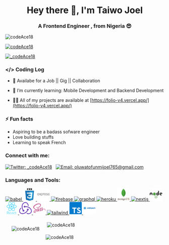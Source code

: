 <h1 align="center">Hey there 👋, I'm Taiwo Joel </h1>
<h3 align="center">A Frontend Engineer , from Nigeria 😎</h3>

<p align="left"> <img src="https://komarev.com/ghpvc/?username=codeAce18&label=Profile%20views&color=0e75b6&style=flat" alt="codeAce18" /> </p>

<p align="left"> <a href="https://github.com/ryo-ma/github-profile-trophy"><img src="https://github-profile-trophy.vercel.app/?username=codeAce18" alt="codeAce18" /></a> </p>

<p align="left"> <a href="https://x.com/JoelOluwatofun1" target="blank"><img src="https://img.shields.io/twitter/follow/_codeAce18?logo=twitter&style=for-the-badge" alt="_codeAce18" /></a> </p>

### </> Coding Log

- 🔭 Availabe for a Job || Gig || Collaboration
  
- 🌱 I’m currently learning: Mobile Development and Backend Development

- 👨‍💻 All of my projects are available at [https://folio-v4.vercel.app/](https://folio-v4.vercel.app/)


### ⚡ Fun facts
* Aspiring to be a badass sofware engineer
* Love building stuffs
* Learning to speak French

<h3 align="left">Connect with me:</h3>
<p align="left">
<a href="https://x.com/JoelOluwatofun1" target="_blank"><img align="center" width="25" height="25" src="https://img.icons8.com/ios/25/twitterx--v2.png" alt="Twitter: _codeAce18" /></a>
&nbsp;
<a href="mailto:oluwatofunmijoel765@gmail.com" target="_blank"><img align="center" width="25" height="25" src="https://img.icons8.com/color/25/gmail-new.png" alt="Email: oluwatofunmijoel765@gmail.com" /></a>
</p>

<h3 align="left">Languages and Tools:</h3>
<p align="left"> <a href="https://babeljs.io/" target="_blank" rel="noreferrer"> <img src="https://www.vectorlogo.zone/logos/babeljs/babeljs-icon.svg" alt="babel" width="40" height="40"/> </a> <a href="https://www.w3schools.com/css/" target="_blank" rel="noreferrer"> <img src="https://raw.githubusercontent.com/devicons/devicon/master/icons/css3/css3-original-wordmark.svg" alt="css3" width="40" height="40"/> </a>  <a href="https://expressjs.com" target="_blank" rel="noreferrer"> <img src="https://raw.githubusercontent.com/devicons/devicon/master/icons/express/express-original-wordmark.svg" alt="express" width="40" height="40"/> </a> <a href="https://firebase.google.com/" target="_blank" rel="noreferrer"> <img src="https://www.vectorlogo.zone/logos/firebase/firebase-icon.svg" alt="firebase" width="40" height="40"/> </a> <a href="https://graphql.org" target="_blank" rel="noreferrer"> <img src="https://www.vectorlogo.zone/logos/graphql/graphql-icon.svg" alt="graphql" width="40" height="40"/> </a> <a href="https://heroku.com" target="_blank" rel="noreferrer"> <img src="https://www.vectorlogo.zone/logos/heroku/heroku-icon.svg" alt="heroku" width="40" height="40"/> </a> <a href="https://www.mongodb.com/" target="_blank" rel="noreferrer"> <img src="https://raw.githubusercontent.com/devicons/devicon/master/icons/mongodb/mongodb-original-wordmark.svg" alt="mongodb" width="40" height="40"/> </a> <a href="https://nextjs.org/" target="_blank" rel="noreferrer"> <img src="https://cdn.worldvectorlogo.com/logos/nextjs-2.svg" alt="nextjs" width="40" height="40"/> </a> <a href="https://nodejs.org" target="_blank" rel="noreferrer"> <img src="https://raw.githubusercontent.com/devicons/devicon/master/icons/nodejs/nodejs-original-wordmark.svg" alt="nodejs" width="40" height="40"/> </a> <a href="https://reactjs.org/" target="_blank" rel="noreferrer"> <img src="https://raw.githubusercontent.com/devicons/devicon/master/icons/react/react-original-wordmark.svg" alt="react" width="40" height="40"/> </a> <a href="https://redux.js.org" target="_blank" rel="noreferrer"> <img src="https://raw.githubusercontent.com/devicons/devicon/master/icons/redux/redux-original.svg" alt="redux" width="40" height="40"/> </a> <a href="https://sass-lang.com" target="_blank" rel="noreferrer"> <img src="https://raw.githubusercontent.com/devicons/devicon/master/icons/sass/sass-original.svg" alt="sass" width="40" height="40"/> </a> <a href="https://tailwindcss.com/" target="_blank" rel="noreferrer"> <img src="https://www.vectorlogo.zone/logos/tailwindcss/tailwindcss-icon.svg" alt="tailwind" width="40" height="40"/> </a> <a href="https://www.typescriptlang.org/" target="_blank" rel="noreferrer"> <img src="https://raw.githubusercontent.com/devicons/devicon/master/icons/typescript/typescript-original.svg" alt="typescript" width="40" height="40"/> </a> <a href="https://webpack.js.org" target="_blank" rel="noreferrer"> <img src="https://raw.githubusercontent.com/devicons/devicon/d00d0969292a6569d45b06d3f350f463a0107b0d/icons/webpack/webpack-original-wordmark.svg" alt="webpack" width="40" height="40"/> </a> </p>

<p style="margin-bottom: 20px;" ><img align="left" src="https://github-readme-stats.vercel.app/api/top-langs?username=codeAce18&show_icons=true&locale=en&layout=compact" alt="codeAce18"  style="margin: 20px;" /></p>
 
<p style="margin-bottom: 20px;" >&nbsp;<img align="center" src="https://github-readme-stats.vercel.app/api?username=codeAce18&show_icons=true&locale=en" alt="codeAce18" /></p>

 <p><img align="center" src="https://github-readme-streak-stats.herokuapp.com/?user=codeAce18s&hide_current_streak=true" alt="codeAce18" /></p>
